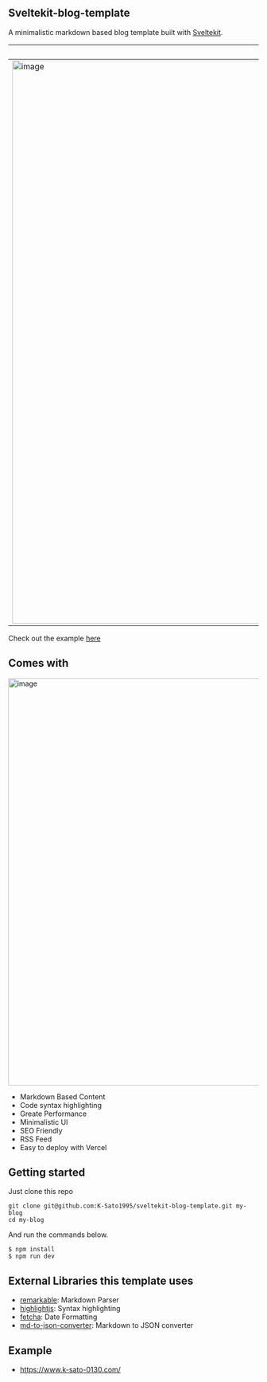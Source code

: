 ## Sveltekit-blog-template

A minimalistic markdown based blog template built with [Sveltekit](https://kit.svelte.dev/).

Home | Post Page
--- | ---
<img width="1131" alt="image" src="https://user-images.githubusercontent.com/32632542/157348324-10647187-1bb0-435e-ab0d-0de9516a5a2c.png"> | <img width="1112" alt="image" src="https://user-images.githubusercontent.com/32632542/157348272-ee3ee69f-c586-47d0-9bb1-70cccf500822.png">

Check out the example [here](https://sveltekit-blog-template-swart.vercel.app/)

## Comes with

<img width="818" alt="image" src="https://user-images.githubusercontent.com/32632542/157196010-def94db3-6218-4dca-8bbd-2a16baca754b.png">

- Markdown Based Content
- Code syntax highlighting
- Greate Performance
- Minimalistic UI
- SEO Friendly
- RSS Feed
- Easy to deploy with Vercel


## Getting started

Just clone this repo

```
git clone git@github.com:K-Sato1995/sveltekit-blog-template.git my-blog
cd my-blog
```

And run the commands below.

```
$ npm install
$ npm run dev
```


## External Libraries this template uses

- [remarkable](https://github.com/jonschlinkert/remarkable): Markdown Parser
- [highlightjs](https://github.com/highlightjs/highlight.js/): Syntax highlighting
- [fetcha](https://github.com/taylorhakes/fecha): Date Formatting
- [md-to-json-converter](https://github.com/K-Sato1995/md-to-json-converter): Markdown to JSON converter

## Example
- https://www.k-sato-0130.com/

